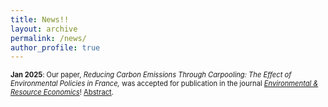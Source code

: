 ```yaml
---
title: News!!
layout: archive
permalink: /news/
author_profile: true
---
```


<span style="font-size: 0.8em;"> **Jan 2025**: Our paper, *Reducing Carbon Emissions Through Carpooling: The Effect of Environmental Policies in France,* was accepted for publication in the journal <a href="https://link.springer.com/journal/10640" title="ERE">*Environmental & Resource Economics*</a>! <a href="https://isacolave.github.io/research/" title="reserach">Abstract</a>. </span>
